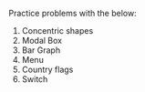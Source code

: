 Practice problems with the below:
1. Concentric shapes
2. Modal Box
3. Bar Graph
4. Menu
5. Country flags
6. Switch
